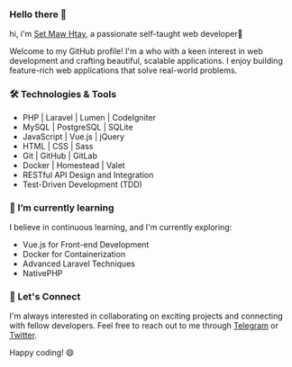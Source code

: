 ### Hello there 👋

hi, i'm [Set Maw Htay](https://github.com/setmawhtay), a passionate self-taught web developer🚀

Welcome to my GitHub profile! I'm a who with a keen interest in web development and crafting beautiful, scalable applications. I enjoy building feature-rich web applications that solve real-world problems.

### 🛠️ Technologies & Tools

- PHP | Laravel | Lumen | CodeIgniter
- MySQL | PostgreSQL | SQLite
- JavaScript | Vue.js | jQuery
- HTML | CSS | Sass
- Git | GitHub | GitLab
- Docker | Homestead | Valet
- RESTful API Design and Integration
- Test-Driven Development (TDD)

### 🌱 I’m currently learning

I believe in continuous learning, and I'm currently exploring:

- Vue.js for Front-end Development
- Docker for Containerization
- Advanced Laravel Techniques
- NativePHP

<!--
### 📈 GitHub Stats

<img width="52%" src="https://github-readme-stats.vercel.app/api?username=setmawhtay&count_private=true&show_icons=truehow_icons=true&hide_border=true" />
<img width="48%" src="https://github-readme-streak-stats.herokuapp.com?user=setmawhtay&hide_border=true&dates=478AF0&ring=478AF0&fire=DD2727&currStreakLabel=DD2727"/>  <br>

### 📊 Most Used Languages

[![Top Langs](https://github-readme-stats.vercel.app/api/top-langs/?username=setmawhtay&layout=compact&theme=radical)](https://github.com/setmawhtay)

-->
### 🤝 Let's Connect

I'm always interested in collaborating on exciting projects and connecting with fellow developers. Feel free to reach out to me through [Telegram](https://t.me/setmawhtay) or [Twitter](https://twitter.com/real_setmawhtay).

Happy coding! 😄


<!--
**setmawhtay/setmawhtay** is a ✨ _special_ ✨ repository because its `README.md` (this file) appears on your GitHub profile.

Here are some ideas to get you started:

- 🔭 I’m currently working on ...
- 🌱 I’m currently learning ...
- 👯 I’m looking to collaborate on ...
- 🤔 I’m looking for help with ...
- 💬 Ask me about ...
- 📫 How to reach me: ...
- 😄 Pronouns: ...
- ⚡ Fun fact: ...
-->
